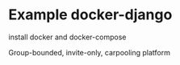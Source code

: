 Example docker-django
=============

install docker and docker-compose


Group-bounded, invite-only, carpooling platform
